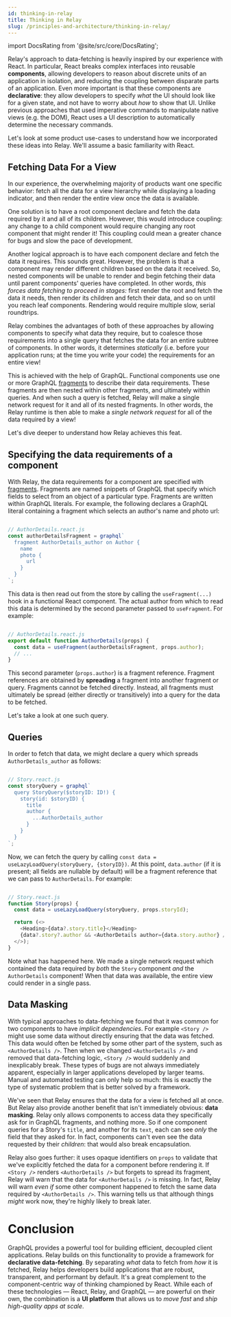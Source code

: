 ```yaml
---
id: thinking-in-relay
title: Thinking in Relay
slug: /principles-and-architecture/thinking-in-relay/
---
```


import DocsRating from '@site/src/core/DocsRating';

Relay's approach to data-fetching is heavily inspired by our experience with React. In particular, React breaks complex interfaces into reusable **components**, allowing developers to reason about discrete units of an application in isolation, and reducing the coupling between disparate parts of an application. Even more important is that these components are **declarative**: they allow developers to specify _what_ the UI should look like for a given state, and not have to worry about _how_ to show that UI. Unlike previous approaches that used imperative commands to manipulate native views (e.g. the DOM), React uses a UI description to automatically determine the necessary commands.

Let's look at some product use-cases to understand how we incorporated these ideas into Relay. We'll assume a basic familiarity with React.

## Fetching Data For a View

In our experience, the overwhelming majority of products want one specific behavior: fetch all the data for a view hierarchy while displaying a loading indicator, and then render the entire view once the data is available.

One solution is to have a root component declare and fetch the data required by it and all of its children. However, this would introduce coupling: any change to a child component would require changing any root component that might render it! This coupling could mean a greater chance for bugs and slow the pace of development.

Another logical approach is to have each component declare and fetch the data it requires. This sounds great. However, the problem is that a component may render different children based on the data it received. So, nested components will be unable to render and begin fetching their data until parent components' queries have completed. In other words, *this forces data fetching to proceed in stages:* first render the root and fetch the data it needs, then render its children and fetch their data, and so on until you reach leaf components. Rendering would require multiple slow, serial roundtrips.

Relay combines the advantages of both of these approaches by allowing components to specify what data they require, but to coalesce those requirements into a single query that fetches the data for an entire subtree of components. In other words, it determines *statically* (i.e. before your application runs; at the time you write your code) the requirements for an entire view!

This is achieved with the help of GraphQL. Functional components use one or more GraphQL <a href="../../guided-tour/rendering/fragments/">fragments</a> to describe their data requirements. These fragments are then nested within other fragments, and ultimately within queries. And when such a query is fetched, Relay will make a single network request for it and all of its nested fragments. In other words, the Relay runtime is then able to make a *single network request* for all of the data required by a view!

Let's dive deeper to understand how Relay achieves this feat.

## Specifying the data requirements of a component

With Relay, the data requirements for a component are specified with <a href="../../guided-tour/rendering/fragments/">fragments</a>. Fragments are named snippets of GraphQL that specify which fields to select from an object of a particular type. Fragments are written within GraphQL literals. For example, the following declares a GraphQL literal containing a fragment which selects an author's name and photo url:

```js

// AuthorDetails.react.js
const authorDetailsFragment = graphql`
  fragment AuthorDetails_author on Author {
    name
    photo {
      url
    }
  }
`;

```

This data is then read out from the store by calling the `useFragment(...)` hook in a functional React component. The actual author from which to read this data is determined by the second parameter passed to `useFragment`. For example:

```js

// AuthorDetails.react.js
export default function AuthorDetails(props) {
  const data = useFragment(authorDetailsFragment, props.author);
  // ...
}

```

This second parameter (`props.author`) is a fragment reference. Fragment references are obtained by **spreading** a fragment into another fragment or query. Fragments cannot be fetched directly. Instead, all fragments must ultimately be spread (either directly or transitively) into a query for the data to be fetched.

Let's take a look at one such query.

## Queries

In order to fetch that data, we might declare a query which spreads `AuthorDetails_author` as follows:

```js

// Story.react.js
const storyQuery = graphql`
  query StoryQuery($storyID: ID!) {
    story(id: $storyID) {
      title
      author {
        ...AuthorDetails_author
      }
    }
  }
`;

```

Now, we can fetch the query by calling `const data = useLazyLoadQuery(storyQuery, {storyID})`. At this point, `data.author` (if it is present; all fields are nullable by default) will be a fragment reference that we can pass to `AuthorDetails`. For example:

```js

// Story.react.js
function Story(props) {
  const data = useLazyLoadQuery(storyQuery, props.storyId);

  return (<>
    <Heading>{data?.story.title}</Heading>
    {data?.story?.author && <AuthorDetails author={data.story.author} />}
  </>);
}

```

Note what has happened here. We made a single network request which contained the data required by *both* the `Story` component *and* the `AuthorDetails` component! When that data was available, the entire view could render in a single pass.

## Data Masking

With typical approaches to data-fetching we found that it was common for two components to have _implicit dependencies_. For example `<Story />` might use some data without directly ensuring that the data was fetched. This data would often be fetched by some other part of the system, such as `<AuthorDetails />`. Then when we changed `<AuthorDetails />` and removed that data-fetching logic, `<Story />` would suddenly and inexplicably break. These types of bugs are not always immediately apparent, especially in larger applications developed by larger teams. Manual and automated testing can only help so much: this is exactly the type of systematic problem that is better solved by a framework.

We've seen that Relay ensures that the data for a view is fetched all at once. But Relay also provide another benefit that isn't immediately obvious: **data masking**. Relay only allows components to access data they specifically ask for in GraphQL fragments, and nothing more. So if one component queries for a Story's `title`, and another for its `text`, each can see _only_ the field that they asked for. In fact, components can't even see the data requested by their _children_: that would also break encapsulation.

Relay also goes further: it uses opaque identifiers on `props` to validate that we've explicitly fetched the data for a component before rendering it. If `<Story />` renders `<AuthorDetails />` but forgets to spread its fragment, Relay will warn that the data for `<AuthorDetails />` is missing. In fact, Relay will warn _even if_ some other component happened to fetch the same data required by `<AuthorDetails />`. This warning tells us that although things _might_ work now, they're highly likely to break later.

# Conclusion

GraphQL provides a powerful tool for building efficient, decoupled client applications. Relay builds on this functionality to provide a framework for **declarative data-fetching**. By separating _what_ data to fetch from _how_ it is fetched, Relay helps developers build applications that are robust, transparent, and performant by default. It's a great complement to the component-centric way of thinking championed by React. While each of these technologies — React, Relay, and GraphQL — are powerful on their own, the combination is a **UI platform** that allows us to _move fast_ and _ship high-quality apps at scale_.

<DocsRating />
